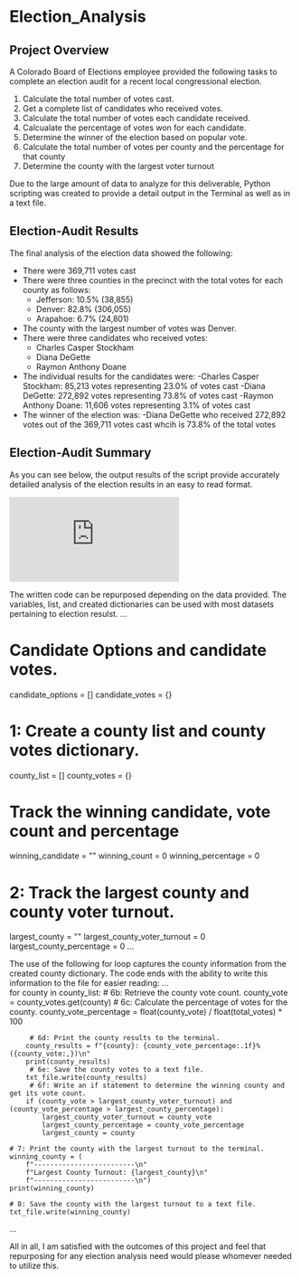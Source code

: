 # Election_Analysis

## Project Overview
A Colorado Board of Elections employee provided the following tasks to complete an election audit for a recent local congressional election. 

1. Calculate the total number of votes cast.
2. Get a complete list of candidates who received votes.
3. Calculate the total number of votes each candidate received.
4. Calcualate the percentage of votes won for each candidate.
5. Determine the winner of the election based on popular vote.
6. Calculate the total number of votes per county and the percentage for that county
7. Determine the county with the largest voter turnout

Due to the large amount of data to analyze for this deliverable, Python scripting was created to provide a detail output in the Terminal as well as in a text file.

## Election-Audit Results
The final analysis of the election data showed the following:
- There were 369,711 votes cast
- There were three counties in the precinct with the total votes for each county as follows:
    - Jefferson: 10.5% (38,855)
    - Denver: 82.8% (306,055)
    - Arapahoe: 6.7% (24,801)
- The county with the largest number of votes was Denver.
- There were three candidates who received votes:
    - Charles Casper Stockham
    - Diana DeGette
    - Raymon Anthony Doane
- The individual results for the candidates were:
    -Charles Casper Stockham: 85,213 votes representing 23.0% of votes cast
    -Diana DeGette: 272,892 votes representing 73.8% of votes cast
    -Raymon Anthony Doane: 11,606 votes representing 3.1% of votes cast
- The winner of the election was:
    -Diana DeGette who received 272,892 votes out of the 369,711 votes cast whcih is 73.8% of the total votes
 
 ## Election-Audit Summary
 As you can see below, the output results of the script provide accurately detailed analysis of the election results in an easy to read format.
 
 ![Analysis](https://github.com/rbinghamjr/Election_Analysis/analysis/blob/main/elections_analysis.txt)
 
 The written code can be repurposed depending on the data provided. The variables, list, and created dictionaries can be used with most datasets pertaining to election resulst.
 ...
 # Candidate Options and candidate votes.
candidate_options = []
candidate_votes = {}

# 1: Create a county list and county votes dictionary.
county_list = []
county_votes = {}

# Track the winning candidate, vote count and percentage
winning_candidate = ""
winning_count = 0
winning_percentage = 0

# 2: Track the largest county and county voter turnout.
largest_county = ""
largest_county_voter_turnout = 0
largest_county_percentage = 0
...

The use of the following for loop captures the county information from the created county dictionary. The code ends with the ability to write this information to the file for easier reading:
...    
    for county in county_list:
        # 6b: Retrieve the county vote count.
        county_vote = county_votes.get(county)
        # 6c: Calculate the percentage of votes for the county.
        county_vote_percentage = float(county_vote) / float(total_votes) * 100

         # 6d: Print the county results to the terminal.
        county_results = f"{county}: {county_vote_percentage:.1f}% ({county_vote:,})\n"
        print(county_results)
         # 6e: Save the county votes to a text file.
        txt_file.write(county_results)
         # 6f: Write an if statement to determine the winning county and get its vote count.
        if (county_vote > largest_county_voter_turnout) and (county_vote_percentage > largest_county_percentage):
            largest_county_voter_turnout = county_vote
            largest_county_percentage = county_vote_percentage
            largest_county = county

    # 7: Print the county with the largest turnout to the terminal.
    winning_county = (
        f"-------------------------\n"
        f"Largest County Turnout: {largest_county}\n"
        f"-------------------------\n")
    print(winning_county)

    # 8: Save the county with the largest turnout to a text file.
    txt_file.write(winning_county)
...

All in all, I am satisfied with the outcomes of this project and feel that repurposing for any election analysis need would please whomever needed to utilize this.
 
 
